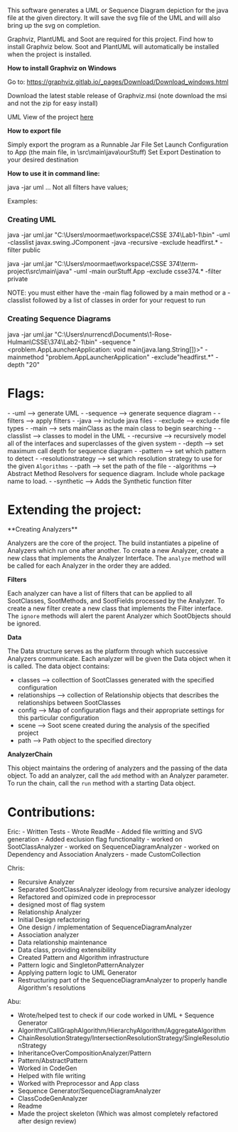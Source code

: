 This software generates a UML or Sequence Diagram depiction for the java file at the given directory.  It will save the svg file of the UML and will also bring up the svg on completion.

Graphviz, PlantUML and Soot are required for this project. Find how to install Graphviz below. Soot and PlantUML will automatically be installed when the project is installed.

**How to install Graphviz on Windows**

Go to: https://graphviz.gitlab.io/_pages/Download/Download_windows.html

Download the latest stable release of Graphviz.msi (note download the msi and not the zip for easy install)

UML View of the project <a href=https://tinyurl.com/yacbwjob>here</a>

**How to export file**

Simply export the program as a Runnable Jar File
    Set Launch Configuration to App (the main file, in \src\main\java\ourStuff)
    Set Export Destination to your desired destination
    
**How to use it in command line:**

java -jar uml <Directory Path> <flag1> <value1> <flag2>  <value2> ...
Not all filters have values;

Examples:
<h3> Creating UML </h3>

java -jar uml.jar "C:\\Users\\moormaet\\workspace\\CSSE 374\\Lab1-1\\bin" -uml -classlist javax.swing.JComponent -java -recursive -exclude headfirst.* -filter public

java -jar uml.jar "C:\Users\moormaet\workspace\CSSE 374\term-project\src\main\java" -uml -main ourStuff.App -exclude csse374.* -filter private

NOTE:  you must either have the -main flag followed by a main method or a -classlist followed by a list of classes in order for your request to run

<h3> Creating Sequence Diagrams </h3>

java -jar uml.jar "C:\\Users\\nurrencd\\Documents\\1-Rose-Hulman\\CSSE\\374\\Lab2-1\\bin" -sequence "<problem.AppLauncherApplication: void main(java.lang.String[])>" -mainmethod "problem.AppLauncherApplication" -exclude"headfirst.*" -depth "20"



<h1>Flags:</h1>
- -uml                      --> generate UML
- -sequence                 --> generate sequence diagram
- -filters                  --> apply filters
- -java                     --> include java files
- -exclude                  --> exclude file types
- -main                     --> sets mainClass as the main class to begin searching
- -classlist                --> classes to model in the UML
- -recursive                --> recursively model all of the interfaces and superclasses of the given system
- -depth                    --> set maximum call depth for sequence diagram
- -pattern                  --> set which pattern to detect
- -resolutionstrategy       --> set which resolution strategy to use for the given <code>Algorithms</code>
- -path                     --> set the path of the file
- -algorithms               --> Abstract Method Resolvers for sequence diagram. Include whole package name to load.
- -synthetic                --> Adds the Synthetic function filter

<h1>Extending the project:</h1>
**Creating Analyzers**
<p>Analyzers are the core of the project. The build instantiates a pipeline of Analyzers which run one after another. To create a new Analyzer,
create a new class that implements the Analyzer Interface. The <code>analyze</code> method will be called for each Analyzer in the order they are added.</p>

**Filters**
<p>Each analyzer can have a list of filters that can be applied to all SootClasses, SootMethods, and SootFields processed by the Analyzer. To create a new filter
create a new class that implements the Filter interface. The <code>ignore</code> methods will alert the parent Analyzer which SootObjects should be ignored.</p>

**Data**
<p>The Data structure serves as the platform through which successive Analyzers communicate. Each analyzer will be given the Data object when it is called.
The data object contains:</p>
<ul><li>classes --> collecttion of SootClasses generated with the specified configuration</li>
<li>relationships --> collection of Relationship objects that describes the relationships between SootClasses</li>
<li>config --> Map of configuration flags and their appropriate settings for this particular configuration</li>
<li>scene --> Soot scene created during the analysis of the specified project</li>
<li>path --> Path object to the specified directory</li>
</ul>

**AnalyzerChain**
<p>This object maintains the ordering of analyzers and the passing of the data object. To add an analyzer, call the <code>add</code> method with an Analyzer parameter.
To run the chain, call the <code>run</code> method with a starting Data object.</p>

<h1>Contributions:</h1>
Eric:
- Written Tests
- Wrote ReadMe
- Added file writting and SVG generation
- Added exclusion flag functionality
- worked on SootClassAnalyzer
- worked on SequenceDiagramAnalyzer
- worked on Dependency and Association Analyzers
- made CustomCollection

Chris:
 - Recursive Analyzer
 - Separated SootClassAnalyzer ideology from recursive analyzer ideology
 - Refactored and opimized code in preprocessor
 - designed most of flag system
 - Relationship Analyzer
 - Initial Design refactoring
 - One design / implementation of SequenceDiagramAnalyzer
 - Association analyzer
 - Data relationship maintenance
 - Data class, providing extensibility
 - Created Pattern and Algorithm infrastructure
 - Pattern logic and SingletonPatternAnalyzer
 - Applying pattern logic to UML Generator
 - Restructuring part of the SequenceDiagramAnalyzer to properly handle Algorithm's resolutions

Abu:
 - Wrote/helped test to check if our code worked in UML + Sequence Generator
 - Algorithm/CallGraphAlgorithm/HierarchyAlgorithm/AggregateAlgorithm
 - ChainResolutionStrategy/IntersectionResolutionStrategy/SingleResolutionStrategy
 - InheritanceOverCompositionAnalyzer/Pattern
 - Pattern/AbstractPattern
 - Worked in CodeGen
 - Helped with file writing
 - Worked with Preprocessor and App class
 - Sequence Generator/SequenceDiagramAnalyzer
 - ClassCodeGenAnalyzer
 - Readme
 - Made the project skeleton (Which was almost completely refactored after design review)

